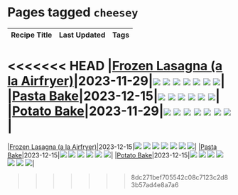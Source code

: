 # Pages tagged `cheesey`

|Recipe Title|Last Updated|Tags
|:---|:---|:---|
<<<<<<< HEAD
|[Frozen Lasagna (a la Airfryer)](../recipes/lasagnaairfryer.md)|2023-11-29|[![](https://img.shields.io/badge/tag-airfryer-ad1215)](../tags/airfryer.md) [![](https://img.shields.io/badge/tag-cheesey-708555)](../tags/cheesey.md) [![](https://img.shields.io/badge/tag-easy-d4602a)](../tags/easy.md) [![](https://img.shields.io/badge/tag-italian-eadebe)](../tags/italian.md) [![](https://img.shields.io/badge/tag-mine-f47a18)](../tags/mine.md) [![](https://img.shields.io/badge/tag-pasta-5b6ac0)](../tags/pasta.md) [![](https://img.shields.io/badge/tag-reheating-dc62b7)](../tags/reheating.md)|
|[Pasta Bake](../recipes/pastabake.md)|2023-12-15|[![](https://img.shields.io/badge/tag-baked-e5c1d4)](../tags/baked.md) [![](https://img.shields.io/badge/tag-beef-32613c)](../tags/beef.md) [![](https://img.shields.io/badge/tag-cheesey-708555)](../tags/cheesey.md) [![](https://img.shields.io/badge/tag-dairy-10cdd6)](../tags/dairy.md) [![](https://img.shields.io/badge/tag-pasta-5b6ac0)](../tags/pasta.md) [![](https://img.shields.io/badge/tag-sides-9d5b24)](../tags/sides.md)|
|[Potato Bake](../recipes/potatobake.md)|2023-11-29|[![](https://img.shields.io/badge/tag-baked-e5c1d4)](../tags/baked.md) [![](https://img.shields.io/badge/tag-cheesey-708555)](../tags/cheesey.md) [![](https://img.shields.io/badge/tag-dairy-10cdd6)](../tags/dairy.md) [![](https://img.shields.io/badge/tag-potato-e7673c)](../tags/potato.md) [![](https://img.shields.io/badge/tag-savoury-fecb83)](../tags/savoury.md) [![](https://img.shields.io/badge/tag-sides-9d5b24)](../tags/sides.md) [![](https://img.shields.io/badge/tag-vegetarian-517a72)](../tags/vegetarian.md)|
=======
|[Frozen Lasagna (a la Airfryer)](../recipes/lasagnaairfryer.md)|2023-12-15|[![](https://img.shields.io/badge/tag-airfryer-d4602a)](../tags/airfryer.md) [![](https://img.shields.io/badge/tag-cheesey-427cd)](../tags/cheesey.md) [![](https://img.shields.io/badge/tag-easy-e4f90)](../tags/easy.md) [![](https://img.shields.io/badge/tag-italian-d5a11)](../tags/italian.md) [![](https://img.shields.io/badge/tag-mine-6d71)](../tags/mine.md) [![](https://img.shields.io/badge/tag-pasta-32613c)](../tags/pasta.md) [![](https://img.shields.io/badge/tag-reheating-659a8f)](../tags/reheating.md)|
|[Pasta Bake](../recipes/pastabake.md)|2023-12-15|[![](https://img.shields.io/badge/tag-baked-c6d429)](../tags/baked.md) [![](https://img.shields.io/badge/tag-beef-208450)](../tags/beef.md) [![](https://img.shields.io/badge/tag-cheesey-427cd)](../tags/cheesey.md) [![](https://img.shields.io/badge/tag-dairy-e5c1d4)](../tags/dairy.md) [![](https://img.shields.io/badge/tag-pasta-32613c)](../tags/pasta.md) [![](https://img.shields.io/badge/tag-sides-acbc2f)](../tags/sides.md)|
|[Potato Bake](../recipes/potatobake.md)|2023-12-15|[![](https://img.shields.io/badge/tag-baked-c6d429)](../tags/baked.md) [![](https://img.shields.io/badge/tag-cheesey-427cd)](../tags/cheesey.md) [![](https://img.shields.io/badge/tag-dairy-e5c1d4)](../tags/dairy.md) [![](https://img.shields.io/badge/tag-potato-94b8ca)](../tags/potato.md) [![](https://img.shields.io/badge/tag-savoury-42963a)](../tags/savoury.md) [![](https://img.shields.io/badge/tag-sides-acbc2f)](../tags/sides.md) [![](https://img.shields.io/badge/tag-vegetarian-6984a1)](../tags/vegetarian.md)|
>>>>>>> 8dc271bef705542c08c7123c2d83b57ad4e8a7a6
